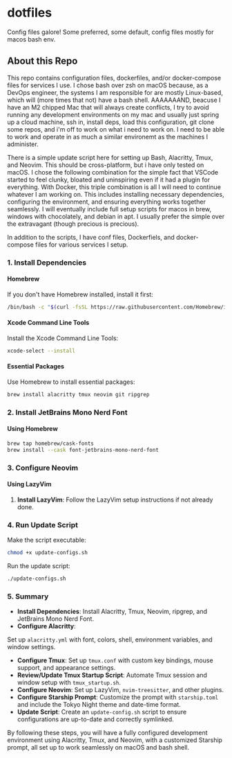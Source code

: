 # dotfiles
Config files galore! Some preferred, some default, config files mostly for macos bash env.

## About this Repo
This repo contains configuration files, dockerfiles, and/or docker-compose files for services I use. I chose bash over zsh on macOS because, as a DevOps engineer, the systems I am responsible for are mostly Linux-based, which will (more times that not) have a bash shell. AAAAAAAND, beacuse I have an M2 chipped Mac that will always create conflicts, I try to avoid running any development environments on my mac and usually just spring up a cloud machine, ssh in, install deps, load this configuration, git clone some repos, and i'm off to work on what i need to work on. I need to be able to work and operate in as much a similar environemt as the machines I administer.

There is a simple update script here for setting up Bash, Alacritty, Tmux, and Neovim. This should be cross-platform, but i have only tested on macOS. I chose the following combination for the simple fact that VSCode started to feel clunky, bloated and uninspiring even if it had a plugin for everything. With Docker, this triple combination is all I will need to continue whatever I am working on. This includes installing necessary dependencies, configuring the environment, and ensuring everything works together seamlessly. I will eventually include full setup scripts for macos in brew, windows with chocolately, and debian in apt.  I usually prefer the simple over the extravagant (though precious is precious).

In addition to the scripts, I have conf files, Dockerfiels, and docker-compose files for various services I setup.

### **1. Install Dependencies**

#### **Homebrew**

If you don't have Homebrew installed, install it first:

```bash
/bin/bash -c "$(curl -fsSL https://raw.githubusercontent.com/Homebrew/install/HEAD/install.sh)"
```

#### **Xcode Command Line Tools**

Install the Xcode Command Line Tools:

```bash
xcode-select --install
```

#### **Essential Packages**

Use Homebrew to install essential packages:

```bash
brew install alacritty tmux neovim git ripgrep
```

### **2. Install JetBrains Mono Nerd Font**

#### **Using Homebrew**

```bash
brew tap homebrew/cask-fonts
brew install --cask font-jetbrains-mono-nerd-font
```

### **3. Configure Neovim**

#### **Using LazyVim**

1. **Install LazyVim**: Follow the LazyVim setup instructions if not already done.

### **4. Run Update Script**

Make the script executable:

```bash
chmod +x update-configs.sh
```

Run the update script:

```bash
./update-configs.sh
```

### **5. Summary**

- **Install Dependencies**: Install Alacritty, Tmux, Neovim, ripgrep, and JetBrains Mono Nerd Font.
- **Configure Alacritty**:

 Set up `alacritty.yml` with font, colors, shell, environment variables, and window settings.
- **Configure Tmux**: Set up `tmux.conf` with custom key bindings, mouse support, and appearance settings.
- **Review/Update Tmux Startup Script**: Automate Tmux session and window setup with `tmux_startup.sh`.
- **Configure Neovim**: Set up LazyVim, `nvim-treesitter`, and other plugins.
- **Configure Starship Prompt**: Customize the prompt with `starship.toml` and include the Tokyo Night theme and date-time format.
- **Update Script**: Create an `update-config.sh` script to ensure configurations are up-to-date and correctly symlinked.

By following these steps, you will have a fully configured development environment using Alacritty, Tmux, and Neovim, with a customized Starship prompt, all set up to work seamlessly on macOS and bash shell.
